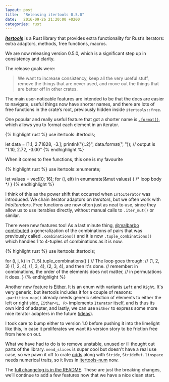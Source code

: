```yaml
---
layout: post
title:  "Releasing itertools 0.5.0"
date:   2016-09-26 21:20:00 +0200
categories: rust
---
```


[***itertools***][1] is a Rust library that provides extra functionality
for Rust’s iterators: extra adaptors, methods, free functions, macros.

We are now releasing version 0.5.0, which is a significant step up in consistency
and clarity.

[1]: https://crates.io/crates/itertools

The release goals were:

> We want to increase consistency, keep all the very useful stuff, remove the
> things that are never used, and move out the things that are better off in
> other crates.

The main user-noticable features are intended to be that the docs are easier to
navigate, useful things now have shorter names, and there are lots of free
functions in the crate’s root, previously hidden inside `itertools::free`.

One popular and really useful feature that got a shorter name is
[`.format()`][2], which allows you to format each element in an iterator.

{% highlight rust %}
use itertools::Itertools;

let data = [1.1, 2.71828, -3.];
println!("{:.2}", data.format(", "));
// output is "1.10, 2.72, -3.00"
{% endhighlight %}

[2]: https://bluss.github.io/rust-itertools/doc/itertools/trait.Itertools.html#method.format

When it comes to free functions, this one is my favourite

{% highlight rust %}
use itertools::enumerate;

let values = vec![0; 16];
for (i, elt) in enumerate(&mut values) {
    /* loop body */
}
{% endhighlight %}

I think of this as the power shift that occurred when `IntoIterator` was introduced.
We chain iterator adaptors on *Iterators*, but we often work with *IntoIterators*.
Free functions are now often just as neat to use, since they allow us to use
iterables directly, without manual calls to `.iter_mut()` or similar.

There were new features too! As a last minute thing, [@malbarbo contributed][151]
a generalization of the combinations of pairs that was previously called
`.combinations()` and it is now `.tuple_combinations()` which handles 1 to 4-tuples
of combinations as it is now.

[151]: https://github.com/bluss/rust-itertools/pull/151

{% highlight rust %}
use itertools::Itertools;

for (i, j, k) in (1..5).tuple_combinations() {
    // The loop goes through:
    // (1, 2, 3) (1, 2, 4), (1, 3, 4), (2, 3, 4), and then it's done.
    // remember: in combinations, the order of the elements does not matter,
    // in permutations it does.
}
{% endhighlight %}

Another new feature is [Either][either]. It is an enum with variants `Left` and
`Right`. It's very generic, but itertools includes it for a couple of reasons:
`.partition_map()` already needs generic selection of elements to either the
left or right side, `Either<L, R>` implements `Iterator` itself, and is thus
its own kind of adapter, and lastly, we can use `Either` to express some more
nice iterator adapters in the future ([ideas][bug]).

I took care to bump either to version 1.0 before pushing it into the limelight
like this, in case it proliferates we want its version story to be friction
free from here on out.

[either]: https://crates.io/crates/either
[bug]: https://github.com/bluss/rust-itertools/issues/129

What we have had to do is to remove unstable, unused or ill thought out parts
of the library. `mend_slices` is super cool but doesn't have a real use case,
so we pawn it off to crate [odds][odds] along with `Stride`, `StrideMut`.
`linspace` needs numerical traits, so it lives in [itertools-num][in] now.

The [full changelog is in the README][chl]. These are just the breaking changes,
we’ll continue to add a few features now that we have a nice clean start.

[odds]: https://crates.io/crates/odds
[in]: https://crates.io/crates/itertools-num
[chl]: https://github.com/bluss/rust-itertools#recent-changes

